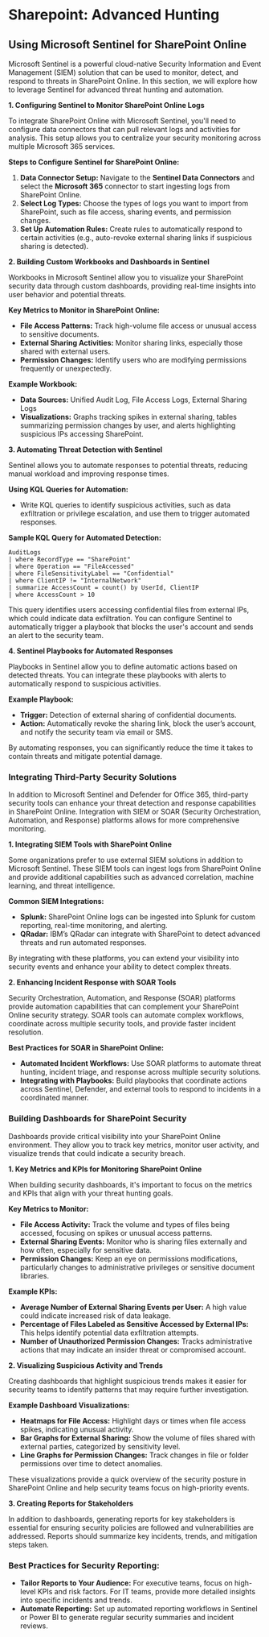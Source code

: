 # Sharepoint: Advanced Hunting

## **Using Microsoft Sentinel for SharePoint Online**

Microsoft Sentinel is a powerful cloud-native Security Information and Event Management (SIEM) solution that can be used to monitor, detect, and respond to threats in SharePoint Online. In this section, we will explore how to leverage Sentinel for advanced threat hunting and automation.

**1. Configuring Sentinel to Monitor SharePoint Online Logs**

To integrate SharePoint Online with Microsoft Sentinel, you'll need to configure data connectors that can pull relevant logs and activities for analysis. This setup allows you to centralize your security monitoring across multiple Microsoft 365 services.

**Steps to Configure Sentinel for SharePoint Online:**

1. **Data Connector Setup:** Navigate to the **Sentinel Data Connectors** and select the **Microsoft 365** connector to start ingesting logs from SharePoint Online.
2. **Select Log Types:** Choose the types of logs you want to import from SharePoint, such as file access, sharing events, and permission changes.
3. **Set Up Automation Rules:** Create rules to automatically respond to certain activities (e.g., auto-revoke external sharing links if suspicious sharing is detected).

**2. Building Custom Workbooks and Dashboards in Sentinel**

Workbooks in Microsoft Sentinel allow you to visualize your SharePoint security data through custom dashboards, providing real-time insights into user behavior and potential threats.

**Key Metrics to Monitor in SharePoint Online:**

* **File Access Patterns:** Track high-volume file access or unusual access to sensitive documents.
* **External Sharing Activities:** Monitor sharing links, especially those shared with external users.
* **Permission Changes:** Identify users who are modifying permissions frequently or unexpectedly.

**Example Workbook:**

* **Data Sources:** Unified Audit Log, File Access Logs, External Sharing Logs
* **Visualizations:** Graphs tracking spikes in external sharing, tables summarizing permission changes by user, and alerts highlighting suspicious IPs accessing SharePoint.

**3. Automating Threat Detection with Sentinel**

Sentinel allows you to automate responses to potential threats, reducing manual workload and improving response times.

**Using KQL Queries for Automation:**

* Write KQL queries to identify suspicious activities, such as data exfiltration or privilege escalation, and use them to trigger automated responses.

**Sample KQL Query for Automated Detection:**

```kusto
AuditLogs
| where RecordType == "SharePoint"
| where Operation == "FileAccessed"
| where FileSensitivityLabel == "Confidential"
| where ClientIP != "InternalNetwork"
| summarize AccessCount = count() by UserId, ClientIP
| where AccessCount > 10
```

This query identifies users accessing confidential files from external IPs, which could indicate data exfiltration. You can configure Sentinel to automatically trigger a playbook that blocks the user's account and sends an alert to the security team.

**4. Sentinel Playbooks for Automated Responses**

Playbooks in Sentinel allow you to define automatic actions based on detected threats. You can integrate these playbooks with alerts to automatically respond to suspicious activities.

**Example Playbook:**

* **Trigger:** Detection of external sharing of confidential documents.
* **Action:** Automatically revoke the sharing link, block the user’s account, and notify the security team via email or SMS.

By automating responses, you can significantly reduce the time it takes to contain threats and mitigate potential damage.

### **Integrating Third-Party Security Solutions**

In addition to Microsoft Sentinel and Defender for Office 365, third-party security tools can enhance your threat detection and response capabilities in SharePoint Online. Integration with SIEM or SOAR (Security Orchestration, Automation, and Response) platforms allows for more comprehensive monitoring.

**1. Integrating SIEM Tools with SharePoint Online**

Some organizations prefer to use external SIEM solutions in addition to Microsoft Sentinel. These SIEM tools can ingest logs from SharePoint Online and provide additional capabilities such as advanced correlation, machine learning, and threat intelligence.

**Common SIEM Integrations:**

* **Splunk:** SharePoint Online logs can be ingested into Splunk for custom reporting, real-time monitoring, and alerting.
* **QRadar:** IBM’s QRadar can integrate with SharePoint to detect advanced threats and run automated responses.

By integrating with these platforms, you can extend your visibility into security events and enhance your ability to detect complex threats.

**2. Enhancing Incident Response with SOAR Tools**

Security Orchestration, Automation, and Response (SOAR) platforms provide automation capabilities that can complement your SharePoint Online security strategy. SOAR tools can automate complex workflows, coordinate across multiple security tools, and provide faster incident resolution.

**Best Practices for SOAR in SharePoint Online:**

* **Automated Incident Workflows:** Use SOAR platforms to automate threat hunting, incident triage, and response across multiple security solutions.
* **Integrating with Playbooks:** Build playbooks that coordinate actions across Sentinel, Defender, and external tools to respond to incidents in a coordinated manner.

### **Building Dashboards for SharePoint Security**

Dashboards provide critical visibility into your SharePoint Online environment. They allow you to track key metrics, monitor user activity, and visualize trends that could indicate a security breach.

**1. Key Metrics and KPIs for Monitoring SharePoint Online**

When building security dashboards, it's important to focus on the metrics and KPIs that align with your threat hunting goals.

**Key Metrics to Monitor:**

* **File Access Activity:** Track the volume and types of files being accessed, focusing on spikes or unusual access patterns.
* **External Sharing Events:** Monitor who is sharing files externally and how often, especially for sensitive data.
* **Permission Changes:** Keep an eye on permissions modifications, particularly changes to administrative privileges or sensitive document libraries.

**Example KPIs:**

* **Average Number of External Sharing Events per User:** A high value could indicate increased risk of data leakage.
* **Percentage of Files Labeled as Sensitive Accessed by External IPs:** This helps identify potential data exfiltration attempts.
* **Number of Unauthorized Permission Changes:** Tracks administrative actions that may indicate an insider threat or compromised account.

**2. Visualizing Suspicious Activity and Trends**

Creating dashboards that highlight suspicious trends makes it easier for security teams to identify patterns that may require further investigation.

**Example Dashboard Visualizations:**

* **Heatmaps for File Access:** Highlight days or times when file access spikes, indicating unusual activity.
* **Bar Graphs for External Sharing:** Show the volume of files shared with external parties, categorized by sensitivity level.
* **Line Graphs for Permission Changes:** Track changes in file or folder permissions over time to detect anomalies.

These visualizations provide a quick overview of the security posture in SharePoint Online and help security teams focus on high-priority events.

**3. Creating Reports for Stakeholders**

In addition to dashboards, generating reports for key stakeholders is essential for ensuring security policies are followed and vulnerabilities are addressed. Reports should summarize key incidents, trends, and mitigation steps taken.

### **Best Practices for Security Reporting:**

* **Tailor Reports to Your Audience:** For executive teams, focus on high-level KPIs and risk factors. For IT teams, provide more detailed insights into specific incidents and trends.
* **Automate Reporting:** Set up automated reporting workflows in Sentinel or Power BI to generate regular security summaries and incident reviews.

